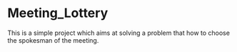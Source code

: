 # Meeting_Lottery
This is a simple project which aims at solving a problem that how to choose the spokesman of the meeting.
